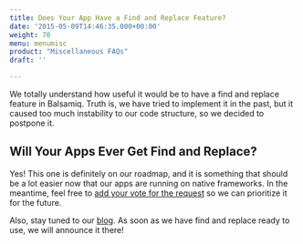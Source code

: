 ```yaml
---
title: Does Your App Have a Find and Replace Feature?
date: '2015-05-09T14:46:35.000+00:00'
weight: 70
menu: menumisc
product: "Miscellaneous FAQs"
draft: ''

---
```

We totally understand how useful it would be to have a find and replace feature in Balsamiq. Truth is, we have tried to implement it in the past, but it caused too much instability to our code structure, so we decided to postpone it.

## Will Your Apps Ever Get Find and Replace?

Yes! This one is definitely on our roadmap, and it is something that should be a lot easier now that our apps are running on native frameworks. In the meantime, feel free to [add your vote for the request](https://forums.balsamiq.com/t/feature-request-text-find-replace/157) so we can prioritize it for the future.

Also, stay tuned to our [blog](http://blogs.balsamiq.com/product/). As soon as we have find and replace ready to use, we will announce it there!
